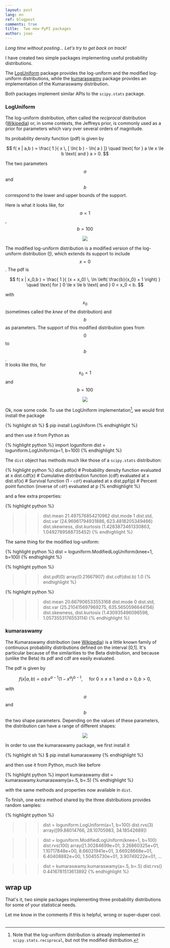 ```yaml
---
layout: post
lang: en
ref: blogpost
comments: true
title:  Two new PyPI packages
author: joao
---
```


_Long time without posting... Let's try to get back on track!_


I have created two simple packages implementing useful probability distributions.

The [LogUniform](https://pypi.org/project/LogUniform/) package
provides the log-uniform and the modified log-uniform distributions,
while the [kumaraswamy](https://pypi.org/project/kumaraswamy/) package
provides an implementation of the Kumaraswamy distribution.

Both packages implement similar APIs to the `scipy.stats` package.


### LogUniform

The log-uniform distribution, often called the _reciprocal_ distribution
([Wikipedia](https://en.wikipedia.org/wiki/Reciprocal_distribution))
or, in some contexts, the Jeffreys prior,
is commonly used as a prior for parameters which vary over several orders of magnitude.

Its probability density function (pdf) is given by

$$
f( x | a,b ) = \frac{ 1 }{ x \, [ \ln( b ) - \ln( a ) ]} \quad  \text{ for } a \le x \le b \text{ and } a > 0.
$$

The two parameters $$a$$ and $$b$$ correspond to the lower and upper bounds of the support.

Here is what it looks like, for $$a=1$$, $$b=100$$

<center>
<img src="{{site.baseurl}}/assets/loguniform_pdf.png">
</center>


The modified log-uniform distribution is a modified version of the log-uniform distribution
([!](https://www.altoastral.com.br/wp-content/uploads/2016/09/you-dont-say-nicolas-cage-750x500.jpg)),
which extends its support to include $$x=0$$.
The pdf is 

$$
f( x | x_0,b ) = \frac{ 1 }{ (x + x_0) \, \ln \left( \frac{b}{x_0} + 1 \right) } \quad  
        \text{ for } 0 \le x \le b \text{ and } 0 < x_0 < b.
$$

with $$x_0$$ (sometimes called the _knee_ of the distribution) and $$b$$ as parameters.
The support of this modified distribution goes from $$0$$ to $$b$$.  
It looks like this, for $$x_0=1$$ and $$b=100$$

<center>
<img src="{{site.baseurl}}/assets/modloguniform_pdf.png">
</center>



Ok, now some code. 
To use the LogUniform implementation[^1], we would first install the package

[^1]: Note that the log-uniform distribution is already implemented in
      `scipy.stats.reciprocal`, but not the modified distribution.

{% highlight sh %}
$ pip install LogUniform
{% endhighlight %}


and then use it from Python as

{% highlight python %}
import loguniform
dist = loguniform.LogUniform(a=1, b=100)
{% endhighlight %}

The `dist` object has methods much like those of a `scipy.stats` distribution:

{% highlight python %}
dist.pdf(x)  # Probability density function evaluated at x
dist.cdf(x)  # Cumulative distribution function (cdf) evaluated at x
dist.sf(x)   # Survival function (1 - `cdf`) evaluated at x
dist.ppf(p)  # Percent point function (inverse of `cdf`) evaluated at p
{% endhighlight %}

and a few extra properties:

{% highlight python %}
>>> dist.mean
21.497576854210962
>>> dist.mode
1
>>> dist.std, dist.var
(24.96961794931886, 623.4818205349466)
>>> dist.skewness, dist.kurtosis
(1.4283873461330863, 1.0492789588735452)
{% endhighlight %}


The same thing for the modified log-uniform:


{% highlight python %}
dist = loguniform.ModifiedLogUniform(knee=1, b=100)
{% endhighlight %}

{% highlight python %}
>>> dist.pdf(0)
array(0.21667907)
>>> dist.cdf(dist.b)
1.0
{% endhighlight %}


{% highlight python %}
>>> dist.mean
20.667906533553168
>>> dist.mode
0
>>> dist.std, dist.var
(25.210415697969275, 635.5650596644156)
>>> dist.skewness, dist.kurtosis
(1.430935496096598, 1.0573553176553114)
{% endhighlight %}






### kumaraswamy

The Kumaraswamy distribution 
(see [Wikipedia](https://en.wikipedia.org/wiki/Kumaraswamy_distribution))
is a little known family of continuous probability distributions defined on the interval [0,1].
It's particular because of the similarities to the Beta distribution,
and because (unlike the Beta) its pdf and cdf are easily evaluated.

The pdf is given by

$$
f(x | a,b) = a \, b \, x^{a-1}{ (1-x^a)}^{b-1}, 
             \quad \text{ for } 0 \le x \le 1 \text{ and } a>0, b>0,
$$

with $$a$$ and $$b$$ the two shape parameters.
Depending on the values of these parameters, the distribution can
have a range of different shapes:

<center>
<img src="{{site.baseurl}}/assets/kumaraswamy_pdf.png">
</center>


In order to use the kumaraswamy package, we first install it

{% highlight sh %}
$ pip install kumaraswamy
{% endhighlight %}


and then use it from Python, much like before

{% highlight python %}
import kumaraswamy
dist = kumaraswamy.kumaraswamy(a=.5, b=.5)
{% endhighlight %}

with the same methods and properties now available in `dist`.


To finish, one extra method shared by the three distributions provides random samples:

{% highlight python %}
>>> dist = loguniform.LogUniform(a=1, b=100)
>>> dist.rvs(3)
array([99.88014766, 28.10705983, 34.18542689])

>>> dist = loguniform.ModifiedLogUniform(knee=1, b=100)
>>> dist.rvs(100)
array([1.30284699e+01, 3.26860325e+01, 1.10717848e+00, 8.66021941e+01,
       3.66928668e+01, 6.40408882e+00, 1.50455730e+01, 3.90749222e+01,
...

>>> dist = kumaraswamy.kumaraswamy(a=.5, b=.5)
>>> dist.rvs()
0.4416781513613892
{% endhighlight %}



## wrap up

That's it, two simple packages implementing three probability distributions
for some of your statistical needs.

Let me know in the comments if this is helpful, wrong or super-duper cool.
<br>
<br>


